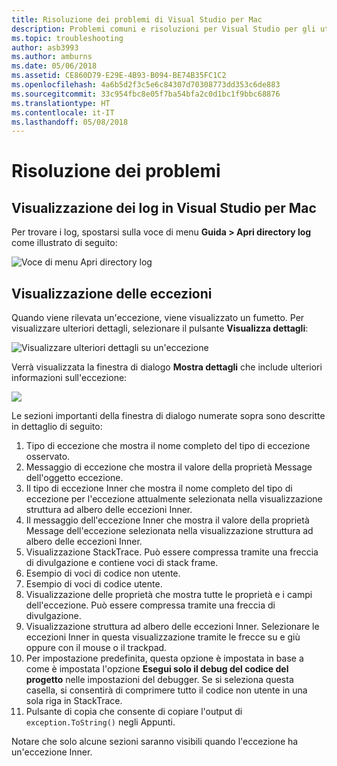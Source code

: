 ```yaml
---
title: Risoluzione dei problemi di Visual Studio per Mac
description: Problemi comuni e risoluzioni per Visual Studio per gli utenti Mac.
ms.topic: troubleshooting
author: asb3993
ms.author: amburns
ms.date: 05/06/2018
ms.assetid: CE860D79-E29E-4B93-B094-BE74B35FC1C2
ms.openlocfilehash: 4a6b5d2f3c5e6c84307d70308773dd353c6de883
ms.sourcegitcommit: 33c954fbc8e05f7ba54bfa2c0d1bc1f9bbc68876
ms.translationtype: HT
ms.contentlocale: it-IT
ms.lasthandoff: 05/08/2018
---
```

# <a name="troubleshooting"></a>Risoluzione dei problemi

## <a name="viewing-logs-in-visual-studio-for-mac"></a>Visualizzazione dei log in Visual Studio per Mac

Per trovare i log, spostarsi sulla voce di menu **Guida > Apri directory log** come illustrato di seguito:

![Voce di menu Apri directory log](media/troubleshooting-image1.png)

## <a name="viewing-exceptions"></a>Visualizzazione delle eccezioni

Quando viene rilevata un'eccezione, viene visualizzato un fumetto. Per visualizzare ulteriori dettagli, selezionare il pulsante **Visualizza dettagli**:

![Visualizzare ulteriori dettagli su un'eccezione](media/troubleshooting-image2.png)

Verrà visualizzata la finestra di dialogo **Mostra dettagli** che include ulteriori informazioni sull'eccezione:

![](media/troubleshooting-image3.png)

Le sezioni importanti della finestra di dialogo numerate sopra sono descritte in dettaglio di seguito:

1. Tipo di eccezione che mostra il nome completo del tipo di eccezione osservato.
2. Messaggio di eccezione che mostra il valore della proprietà Message dell'oggetto eccezione.
3. Il tipo di eccezione Inner che mostra il nome completo del tipo di eccezione per l'eccezione attualmente selezionata nella visualizzazione struttura ad albero delle eccezioni Inner.
4. Il messaggio dell'eccezione Inner che mostra il valore della proprietà Message dell'eccezione selezionata nella visualizzazione struttura ad albero delle eccezioni Inner.
5. Visualizzazione StackTrace. Può essere compressa tramite una freccia di divulgazione e contiene voci di stack frame.
6. Esempio di voci di codice non utente.
7. Esempio di voci di codice utente.
8. Visualizzazione delle proprietà che mostra tutte le proprietà e i campi dell'eccezione. Può essere compressa tramite una freccia di divulgazione.
9. Visualizzazione struttura ad albero delle eccezioni Inner. Selezionare le eccezioni Inner in questa visualizzazione tramite le frecce su e giù oppure con il mouse o il trackpad.
10. Per impostazione predefinita, questa opzione è impostata in base a come è impostata l'opzione **Esegui solo il debug del codice del progetto** nelle impostazioni del debugger. Se si seleziona questa casella, si consentirà di comprimere tutto il codice non utente in una sola riga in StackTrace.
11. Pulsante di copia che consente di copiare l'output di `exception.ToString()` negli Appunti.

Notare che solo alcune sezioni saranno visibili quando l'eccezione ha un'eccezione Inner.